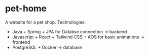 # pet-home

A website for a pet shop.
Technologies: 
* Java + Spring + JPA for Databse connection -> backend
* Javascript + React + Tailwind CSS + AOS for basic animations -> frontend
* PostgreSQL + Docker -> database

